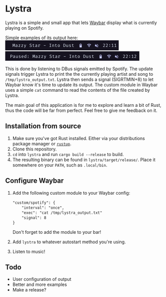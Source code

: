 # Lystra

Lystra is a simple and small app that lets [Waybar](https://github.com/Alexays/Waybar) display what is currently playing on Spotify. 

Simple examples of its output here:  
![](preview1.png)  
![](preview2.png)

This is done by listening to DBus signals emitted by Spotify. The update signals trigger Lystra to print the the currently playing artist and song to `/tmp/lystra_output.txt`. Lystra then sends a signal (SIGRTMIN+8) to let Waybar know it's time to update its output. 
The custom module in Waybar uses a simple `cat` command to read the contents of the file created by Lystra.

The main goal of this application is for me to explore and learn a bit of Rust, thus the code will be far from perfect. Feel free to give me feedback on it.

## Installation from source
1. Make sure you've got Rust installed. Either via your distributions package manager or [`rustup`](https://rustup.rs/).
2. Clone this repository.
3. `cd` into `lystra` and run `cargo build --release` to build.
4. The resulting binary can be found in `lystra/target/release/`. Place it somewhere on your `PATH`, such as `.local/bin`.

## Configure Waybar
1. Add the following custom module to your Waybar config:
    ```
    "custom/spotify": {
        "interval": "once",
        "exec": "cat /tmp/lystra_output.txt"
        "signal": 8
    }
    ``` 
    Don't forget to add the module to your bar!

3. Add `lystra` to whatever autostart method you're using.
4. Listen to music!

## Todo
- User configuration of output
- Better and more examples
- Make a release?